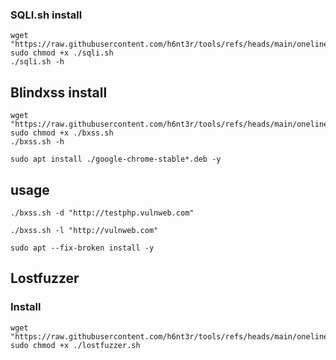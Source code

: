 ### SQLI.sh install
```
wget "https://raw.githubusercontent.com/h6nt3r/tools/refs/heads/main/oneliners/sqli.sh"
sudo chmod +x ./sqli.sh
./sqli.sh -h
```
## Blindxss install
```
wget "https://raw.githubusercontent.com/h6nt3r/tools/refs/heads/main/oneliners/bxss.sh"
sudo chmod +x ./bxss.sh
./bxss.sh -h
```

```
sudo apt install ./google-chrome-stable*.deb -y
```
## usage
```
./bxss.sh -d "http://testphp.vulnweb.com"
```
```
./bxss.sh -l "http://vulnweb.com"
```
```
sudo apt --fix-broken install -y
```
## Lostfuzzer
### Install
```
wget "https://raw.githubusercontent.com/h6nt3r/tools/refs/heads/main/oneliners/lostfuzzer.sh"
sudo chmod +x ./lostfuzzer.sh
```

